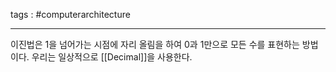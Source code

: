 tags : #computerarchitecture 

---

이진법은 $1$을 넘어가는 시점에 자리 올림을 하여 $0$과 $1$만으로 모든 수를 표현하는 방법이다.
우리는 일상적으로 [[Decimal]]을 사용한다.